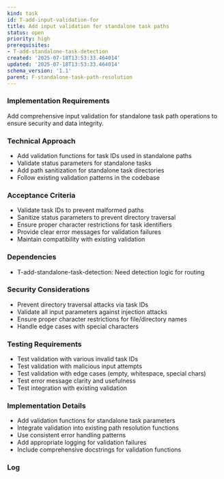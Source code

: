```yaml
---
kind: task
id: T-add-input-validation-for
title: Add input validation for standalone task paths
status: open
priority: high
prerequisites:
- T-add-standalone-task-detection
created: '2025-07-18T13:53:33.464014'
updated: '2025-07-18T13:53:33.464014'
schema_version: '1.1'
parent: F-standalone-task-path-resolution
---
```

### Implementation Requirements
Add comprehensive input validation for standalone task path operations to ensure security and data integrity.

### Technical Approach
- Add validation functions for task IDs used in standalone paths
- Validate status parameters for standalone tasks
- Add path sanitization for standalone task directories
- Follow existing validation patterns in the codebase

### Acceptance Criteria
- Validate task IDs to prevent malformed paths
- Sanitize status parameters to prevent directory traversal
- Ensure proper character restrictions for task identifiers
- Provide clear error messages for validation failures
- Maintain compatibility with existing validation

### Dependencies
- T-add-standalone-task-detection: Need detection logic for routing

### Security Considerations
- Prevent directory traversal attacks via task IDs
- Validate all input parameters against injection attacks
- Ensure proper character restrictions for file/directory names
- Handle edge cases with special characters

### Testing Requirements
- Test validation with various invalid task IDs
- Test validation with malicious input attempts
- Test validation with edge cases (empty, whitespace, special chars)
- Test error message clarity and usefulness
- Test integration with existing validation

### Implementation Details
- Add validation functions for standalone task parameters
- Integrate validation into existing path resolution functions
- Use consistent error handling patterns
- Add appropriate logging for validation failures
- Include comprehensive docstrings for validation functions

### Log

